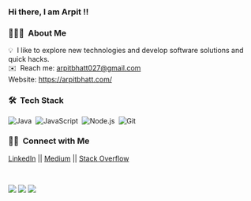 ### Hi there, I am Arpit !!

### 👨🏻‍💻 &nbsp;About Me

💡 &nbsp;I like to explore new technologies and develop software solutions and quick hacks.<br>
✉️ &nbsp;Reach me: arpitbhatt027@gmail.com <br>
Website: https://arpitbhatt.com/

### 🛠 &nbsp;Tech Stack
![Java](https://img.shields.io/badge/-Java-05122A?style=flat&logo=Java&logoColor=FFA518)&nbsp;
![JavaScript](https://img.shields.io/badge/-JavaScript-05122A?style=flat&logo=javascript)&nbsp;
![Node.js](https://img.shields.io/badge/-Node.js-05122A?style=flat&logo=node.js)&nbsp;
![Git](https://img.shields.io/badge/-Git-05122A?style=flat&logo=git)&nbsp;

### 🤝🏻 &nbsp;Connect with Me
<a href="https://www.linkedin.com/in/arpit-bhatt-3a413b62/">LinkedIn</a> ||
<a href="https://arpitbhatt027.medium.com/">Medium</a> ||
<a href="https://stackoverflow.com/users/9775271/arpitbhatt027?tab=profile">Stack Overflow</a> 
<br>

<br/>

<a href="https://www.instagram.com/arpitbhatt027/"><img src="https://img.shields.io/badge/@arpitbhatt027_-%23E4405F.svg?&style=for-the-badge&logo=instagram&logoColor=white"></a>   <a href="https://www.linkedin.com/in/arpit-bhatt-3a413b62/"><img src="https://img.shields.io/badge/Arpit%20Bhatt-%230077B5.svg?&style=for-the-badge&logo=linkedin&logoColor=white" ></a>   <a  href="https://arpitbhatt027.medium.com/"><img src="https://img.shields.io/badge/@arpitbhatt027-%2312100E.svg?&style=for-the-badge&logo=medium&logoColor=white"></a>
